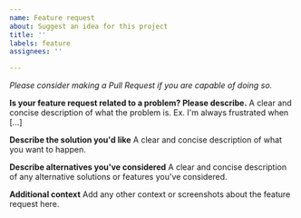 ```yaml
---
name: Feature request
about: Suggest an idea for this project
title: ''
labels: feature
assignees: ''

---
```


*Please consider making a Pull Request if you are capable of doing so.*

**Is your feature request related to a problem? Please describe.**
A clear and concise description of what the problem is. Ex. I'm always frustrated when [...]

**Describe the solution you'd like**
A clear and concise description of what you want to happen.

**Describe alternatives you've considered**
A clear and concise description of any alternative solutions or features you've considered.

**Additional context**
Add any other context or screenshots about the feature request here.
